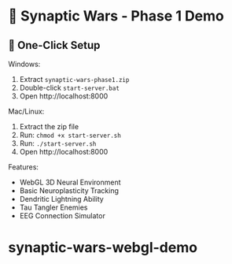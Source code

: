 # 🧠 Synaptic Wars - Phase 1 Demo

## 🚀 One-Click Setup

Windows:
1. Extract `synaptic-wars-phase1.zip`
2. Double-click `start-server.bat`
3. Open http://localhost:8000

Mac/Linux:
1. Extract the zip file
2. Run: `chmod +x start-server.sh`
3. Run: `./start-server.sh`
4. Open http://localhost:8000

Features:
- WebGL 3D Neural Environment
- Basic Neuroplasticity Tracking
- Dendritic Lightning Ability
- Tau Tangler Enemies
- EEG Connection Simulator
# synaptic-wars-webgl-demo
